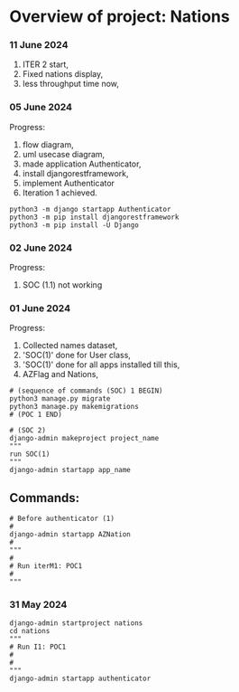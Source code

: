 # Overview of project: Nations

### 11 June 2024

1. ITER 2 start,
2. Fixed nations display,
3. less throughput time now,

### 05 June 2024

Progress:
1. flow diagram,
2. uml usecase diagram,
3. made application Authenticator,
4. install djangorestframework,
5. implement Authenticator
6. Iteration 1 achieved.


```shell
python3 -m django startapp Authenticator
python3 -m pip install djangorestframework
python3 -m pip install -U Django
```

### 02 June 2024
Progress:
1. SOC (1.1) not working


### 01 June 2024
Progress:
1. Collected names dataset,
2. 'SOC(1)' done for User class,
3. 'SOC(1)' done for all apps installed
    till this,
4. AZFlag and Nations,
 

```shell
# (sequence of commands (SOC) 1 BEGIN)
python3 manage.py migrate
python3 manage.py makemigrations
# (POC 1 END)
```

```shell
# (SOC 2)
django-admin makeproject project_name
"""
run SOC(1)
"""
django-admin startapp app_name
```

## Commands:
```shell
# Before authenticator (1)
#
django-admin startapp AZNation
#
"""
#
# Run iterM1: POC1
#
"""

```


### 31 May 2024

```shell
django-admin startproject nations
cd nations
"""
# Run I1: POC1
#
#
"""
django-admin startapp authenticator
```

